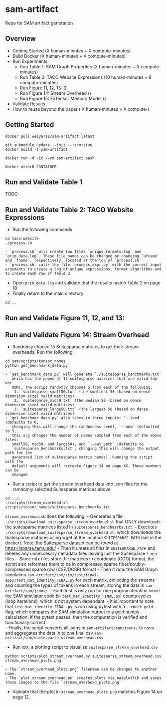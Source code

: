 # sam-artifact
Repo for SAM artifact generation

## Overview
- Getting Started (X human-minutes + X compute-minutes)
- Build Docker (X human-minutes + X compute-minutes)
- Run Experiments:
    - Run Table 1: SAM Graph Properties (X human-minutes + X compute-minutes)
    - Run Table 2: TACO Website Expressions (10 human-minutes + 8 compute-minutes)
    - Run Figure 11, 12, 13:  ()
    - Run Figure 14: Stream Overhead ()
    - Run Figure 15: ExTensor Memory Model () 
- Validate Results
- How to reuse beyond the paper ( X human-minutes + X compute-)

## Getting Started
```
docker pull weiya711/sam-artifact:latest
```

```
git submodule update --init --recursive
docker build -t sam-artifact .
```

```
docker run -d -it --rm sam-artifact bash
``` 

```
docker attach CONTAINER
```

## Run and Validate Table 1
TODO

## Run and Validate Table 2: TACO Website Expressions
- Run the following commands
```
cd taco-website
./process.sh
``` 
    - `process.sh` will create two files `unique_formats.log` and `prim_data.log`. These file names can be changed by changing `ufname` and `fname`, respectively, located at the top of `process.sh`
    - `process.sh` calls the file `process_expr.py` with the correct input arguments to create a log of unique expressions, format algorithms and to create each row of Table 2.
- Open `prim_data.log` and validate that the results match Table 2 on page 10
- Finally return to the main directory 
```
cd ..
```

## Run and Validate Figure 11, 12, and 13: 


## Run and Validate Figure 14: Stream Overhead

- Randomly choose 15 Suitesparse matrices to get their stream overheads. Run the following:
```
cd sam/scripts/tensor_names
python get_benchmark_data.py` 
```
    - `get_benchmark_data.py` will generate `./suitesparse_benchmarks.txt`
       which has the names of 15 suitesparse matrices that are valid (do not
       OOM). The script randomly chooses 5 from each of the following: 
        1. `suitesparse_small50.txt` (the smallest 50 (based on dense dimension size) valid matrices) 
        2. `suitesparse_mid50.txt` (the median 50 (based on dense dimension size) valid matrices)  
        3. `suitesparse_large50.txt` (the largest 50 (based on dense dimension size) valid matrices) 
    - `get_benchmar_data.py` also takes in three inputs: `--seed` (defaults to 0,
       changing this will change the randomness seed), `--num` (defaulted to 5,
       this arg changes the number of names sampled from each of the above files:
       small50, mid50, and large50), and `--out_path` (defaults to
       `suitesparse_benchmarks.txt`, changing this will change the output path for the
       generated list of suitesparse matrix names). Running the script with the
       default arguments will recreate Figure 14 on page XX. These numbers can be
       changed 
- Run a script to get the stream overhead data into json files for the ramdomly selected Suitesparse matrices above. 
```
cd ../..
./scripts/stream_overhead.sh scripts/tensor_names/suitesparse_benchmarks.txt 
```
`stream_overhead.sh` does the following: 
    - Generates a file `./scripts/download_suitesparse_stream_overhead.sh` that
      ONLY downloads the suitesparse matrices listed in
      `suitesparse_benchmarks.txt`. 
    - Executes `./scripts/download_suitesparse_stream_overhead.sh`, which
      downloads the Suitesparse matrices using wget at the location
      `SUITESPARSE_PATH` (set in the docker). 
      Note: the Suitesparse dataset can be found at https://sparse.tamu.edu/
    - Then it untars all files in `SUITESPARSE_PATH` and deletes any
      unneccesary metadata files leaving just the Suitesparse `*.mtx` files. 
    - Since mtx files store the matrices in coordinate (COO) format, the script also reformats
      them to be in compressed sparse fiber/doubly-compressed sparse row
      (CSF/DCSR) format
    - Then it runs the SAM Graph simulation
      `sam-artifact/sam/sim/test/final-apps/test_mat_identity_FINAL.py` for each matrix, collecting the
      streams and counting the types of tokens in each stream, storing the data in `sam-artifact/sam/jsons/`. 
        - Each test is only run
          for one program iteration since the SAM simulator code (in
          `test_mat_identity_FINAL.py`) counts cycles (loop iterations), which is not
          system dependant. 
        - It is important to note that `test_mat_identity_FINAL.py` is run using
          pytest with a `--check-gold` flag, which compares the SAM simulation
          output to a gold numpy calculation. If the pytest passes, then the computation
          is verified and functionally correct.  
    - Finally, the script converts all jsons in  `sam-artifact/sam/jsons/` to
      csvs and aggregates the data in to one final csv
      `sam-artifact/sam/suitesparse_stream_overhead.csv`
- Run `XXX`, a plotting script to visualize `suitesparse_stream_overhead.csv` 
```
python scripts/plot_stream_overhead.py suitesparse_stream_overhead.csv stream_overhead_plots.png  
```
    - The `stream_overhead_plots.png` filename can be changed to another name. 
    - The `plot_stream_overhead.py` creates plots via matplotlib and saves those images to the file `stream_overhead_plots.png`
- Validate that the plot in `stream_overhead_plots.png`  matches Figure 14 on page 12.  
